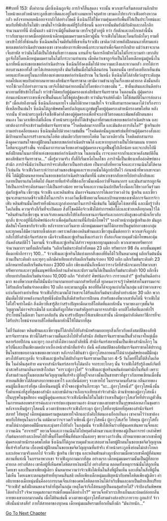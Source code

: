 ##บทที่ 153: ตั้งคำถาม
เมื่อซิ่งเฉินถูกจับ ภารกิจก็สิ้นสุดลง
จากนั้น พวกเขาจึงเริ่มสอบสวนอีกฝ่าย ใบหน้าของหัวหน้าตระกูลซิ่งขาวซีดและอยู่ในห้วงลมหายใจสุดท้าย เขามองไปทางจ้าวเฟิงอย่างหวาดกลัว
หลังจากหลบหนีออกจากถ้ำได้อย่างโชคดี ซิ่งเฉินก็ได้ใช้ความคุ้นเคยกับพื้นที่ให้เป็นประโยชน์และพบกับที่พักลับในไม่ช้า เขามั่นใจว่ามีเพียงแค่ที่รู้ถึงที่ซ่อนนี้ นอกจากนั้นมันยังมีกับดักและกลไกอีกจำนวนมากที่นี่ ดังนั้นแล้ว แม้ว่าจะมีผู้อื่นติดตาม เขาก็จะรู้ตัวอยู่ดี
ทว่า กับดักและกลไกเหล่านี้นั้นราวกับธาตุอากาศเมื่ออยู่ต่อหน้าเด็กหนุ่มผมครามตาเดียวผู้นั้น จ้าวเฟิงไม่ได้แตะโดนกับดักใดๆ ยามที่เขาเข้าไปยังที่ซ่อนลับ ซิ่งเฉินพลันโจมตีทันทีที่เขาเห็นจ้าวเฟิง เขาคิดว่าด้วยพลังฝึกตนนภาที่สามแห่งขอบเขตก่อกำเนิดปราณของเขา เขาคงต้องการเพียงหนึ่งกระบวนท่าเพื่อจัดการอีกฝ่าย แม้ว่าเขาจะบาดเจ็บสาหัส
ทว่ามันไม่ได้เป็นไปเช่นที่เขาวางแผน แทนที่จะจัดการอีกฝ่ายได้ในไม่กี่กระบวนท่า เขากลับถูกจับได้โดยเด็กหนุ่มผมครามในไม่กี่กระบวนท่าแทน
เมื่อคิดว่าเขาถูกจับเป็นได้โดยเด็กหนุ่มผู้หนึ่งในนภาที่หนึ่งแห่งขอบเขตก่อกำเนิดปราณ ซิ่งเฉินก็ยังคงเต็มไปด้วยความตะลึงและหวาดกลัว ภายใต้การสอบสวนของทั้งสี่ เขาได้เอ่ยตอบทุกสิ่ง
มันเริ่มขึ้นเมื่อไม่กี่เดือนก่อน
ในตอนนั้น เขายังคงเยือกเย็นเช่นเคยและยังคงอยู่ในนภาที่สองแห่งขอบเขตก่อกำเนิดปราณ
ในวันหนึ่ง ซิ่งเฉินได้ไล่ล่าสัตว์อสูรระดับสุดยอดไปและพบกับค่ายกลมายาของลัทธิมารจันทราชาด
เขามีความชำนาญในเรื่องของค่ายกล ดังนั้นหลังจากใช้เวลาไปอย่างยาวนาน เขาจึงได้ผ่านค่ายกลนั้นไปโดยช่องว่างของมัน
“... ข้าตื่นเต้นและยินดีอย่างมากยามที่ข้าเข้าไปในถ้ำ ทว่าข้าได้พบกับผู้คุ้มครองแห่งลัทธิมารจันทราชาด ในตอนนั้น ผู้คุ้มครองอ่อนแอนักเพราะเขาเพิ่งจะฟื้นตื่นและไม่ใช่คู่ต่อสู้ของข้า ทว่ามันเจ้าเล่ห์ยิ่งนัก ได้ใช้สมบัติในการล่อลวงข้า”
เมื่อเอ่ยถึงยามนี้ ซิ่งเฉินก็ถอนหายใจ เต็มไปด้วยความเสียใจ
จ้าวเฟิงสามารถคาดเดาได้ว่าเรื่องราวที่เหลือเป็นเช่นไร
ซิ่งเฉินได้ถูกพิษศพโดยบังเอิญและถูกข่มขู่โดยผู้คุ้มครองตำหนักรองศพโลหิต
หลังจากนั้น หัวหน้าตระกูลซิ่งจึงเชื่อฟังคำสั่งของผู้คุ้มครองเพื่อที่จะเอาชีวิตรอดและเพิ่มพลังฝึกตนของตนเอง
ในเวลาเพียงไม่กี่เดือน หัวหน้าตระกูลซิ่งก็ได้เข้าสู่นภาที่สามแห่งขอบเขตก่อกำเนิดปราณ และเขาต้องการที่จะเข้าร่วมลัทธิมารจันทราชาด
“โรคติดต่อมาจากที่ใด และมันต้องการอันใด?” ซู่เหรินเอ่ยถามอย่างเคลือบแคลง
ซิ่งเฉินเต็มไปด้วยความข่มขื่น
“โรคติดต่อนั้นถูกแพร่เช่นที่ท่านผู้คุ้มครองสั่งและมีเป้าหมายในการสร้างยาแก่นโลหิต เช่นเดียวกับยาหยกโลหิต ในเวลาเดียวกัน โรคติดต่อสามารถดึงดูดความสนใจของผู้ฝึกตนในขอบเขตก่อกำเนิดปราณได้ และหากทุกอย่างเป็นไปตามแผน ยาหยกโลหิตจะถูกสร้างขึ้น จากนั้นอาการบาดเจ็บของท่านผู้คุ้มครองจะถูกฟื้นฟูไปเล็กน้อย และจะกลับไปมีพลังฝึกตนในนภาที่ห้าแห่งขอบเขตก่อกำเนิดปราณ ในตอนนั้น เราจะออกจากถ้ำและหาคลังสมบัติอื่นของลัทธิมารจันทราชาด...”
เมื่อรู้ความจริง ทั้งสี่ก็เริ่มเหงื่อไหลโชก ภารกิจนี้เป็นเพียงเหยื่อล่อศิษย์ของสำนัก ภารกิจนี้นับว่าเป็นภารกิจระดับสี่ดาวเป็นอย่างน้อย เป็นบางสิ่งที่หยวนจื่อและกวานเฉินไม่ได้คาดไว้เช่นกัน
จ้าวเฟิงวิเคราะห์ว่าบางส่วนของข้อมูลและรายงานนั้นได้ถูกปกปิดไว้
ก่อนหน้าที่พวกเขาจะมาที่นี่ ได้มีผู้ฝึกตนหลายคนในขอบเขตก่อกำเนิดปราณที่มาที่นี่ แต่พวกเขากลับหายไปอย่างลึกลับและกลายเป็นยาแก่นโลหิตไป
อันตรายที่แท้จริงที่ข้องเกี่ยวนั้นเหนือกว่าที่จินตนาการ และมันสามารถถูกจัดให้เป็นภารกิจระดับสามดาวได้เป็นอย่างน้อย
หยวนจื่อและกวานเฉินปกปิดเรื่องนี้และใช้หวงอวิ๋นร่วมกลุ่มกับซู่เหริน เซี่ยวซุน จ้าวเฟิง และหลินฟ่าน
มันอาจจินตนาการได้เลยว่าหวงอิว๋น ซู่เหริน และเซี่ยวซุนจะสามารถกดขี่จ้าวเฟิงได้ในภารกิจ หวงอวิ๋นเชื่อฟังหยวนจื่อและเป้าหมายของเขาคือการจัดการจ้าวเฟิง หลินฟ่านนั้นโชคร้ายยิ่งนักและถูกส่งออกมาในภารกิจนี้เช่นกัน
ไม่มีผู้ใดโง่เขลาที่นี่ และเมื่อรู้ว่าสิ่งใดเกิดขึ้น ความจริงก็เริ่มที่จะเปิดเผย
สิ่งที่โชคดีคือจ้าวเฟิงได้ทำการพลิกโต๊ะและช่วยเหลือทุกคนไว้ได้
“หลินฟ่านกับเซี่ยวซุน พวกเจ้าสองคนกลับไปยังเทือกเขานภาจันทร์และบอกระดับสูงของสำนักเกี่ยวกับทุกสิ่ง ข้าจะอยู่ที่นี่กับศิษย์น้องจ้าวเพื่อคุ้มกันสถานที่นี้กับนักโทษไว้” รองหัวหน้ากลุ่มซู่เหรินเอ่ย
มันถูกตัดสินใจโดยเขากับจ้าวเฟิง
หลังจากหวงอวิ๋นตาย เด็กหนุ่มผมครามก็ได้กลายเป็นศูนย์กลางของกลุ่ม และทุกคนได้มีความซาบซึ้งต่อเขา เพราะพลังของหลินฟ่านและเซี่ยวซุนนั้นด้อยกว่า พวกเขาจึงถูกส่งกลับไปยังสำนักจันทร์สลาย เมื่อจ้าวเฟิงและซู่เหรินแข็งแกร่งกว่า ทั้งสองจึงควบคุมตัวนักโทษและคุ้มกันคลังสมบัติไว้
ในยามนี้ จ้าวเฟิงและซู่เหรินได้สำรวจทุกซอกทุกมุมของถ้ำ พวกเขาพบทรัพยากรจำนวนมากรวมทั้งผลึกเริ่มต้น
“ผลึกเริ่มต้นระดับต่ำทั้งหมด 23 ผลึก ทรัพยากร 98 อัน ดาบชั้นมนุษย์ที่แตกหักอีกราวๆ 100...”
จ้าวเฟิงและซู่เหรินได้แบ่งแยกสิ่งของที่ยึดได้ไว้เป็นหมวดหมู่
ผลึกเริ่มต้นนั้นล้วนเป็นระดับต่ำ และทุกๆ ผลึกมีค่าเทียบเท่ากับผลึกเริ่มต้นจำลอง 100 ผลึก
ผลึกเริ่มต้นระดับต่ำ 23 ผลึกหมายถึงผลึกเริ่มต้นจำลอง 2300 ผลึก เพียงแค่นั้นก็เหนือกว่ารางวัลที่สำนักจะมอบให้พวกเขา
ทรัพยากรและอาวุธชั้นมนุษย์ที่เหลือล้วนล้ำค่าและนับรวมกันได้เป็นผลึกเริ่มต้นระดับต่ำ 100 ผลึกซึ่งเทียบเท่ากับผลึกเริ่มต้นจำลอง 10,000 ผลึก
“ฮ่าฮ่าฮ่า! ศิษย์น้องจ้าว เรารวยแล้ว!”
ซู่เหรินยินดีอย่างมาก
ของที่พวกเขายึดได้นั้นนับว่ามากมายอย่างมากสำหรับทั้งสี่ ทุกคนควรจะรู้ว่าศิษย์สายในธรรมดาจะได้รับผลึกเริ่มต้นจำลองเพียง 10 ผลึก และตามกฎนั้น ของที่ยึดได้จะถูกแบ่งกันในกลุ่ม
แม้ว่าพวกเขาจะแบ่งกันอย่างเท่าเทียม จ้าวเฟิงก็ประมาณได้ว่าเขาจะได้รับผลึกเริ่มต้นระดับต่ำอย่างน้อย 30 ผลึก พวกมันเต็มไปด้วยพลังงานบริสุทธิ์ซึ่งนับเป็นสิ่งดีสำหรับการฝึกตน
สำหรับของที่พวกเขายึดได้นี้ จ้าวเฟิงไม่ได้ใส่ใจเท่าใดนัก สิ่งเดียวที่เขารู้สึกว่าสร้างปัญหาคือดาบสีโลหิตที่แตกหักนั้น
ราคาของอาวุธชั้นจิตวิญญาณไม่อาจประเมินได้ และมันยังถูกให้ความสำคัญอย่างมากจากสำนัก
ดาบสีโลหิตที่แตกหักไร้ประโยชน์ในมือเขา ในทางกลับกัน มันจะสร้างปัญหาให้เขาเพียงเท่านั้น
เด็กหนุ่มกำลังคิดหาวิธีการที่จะได้รับประโยชน์จากดาบสีโลหิตที่แตกหักนี้ให้ได้มากที่สุด

ไม่กี่วันต่อมา หลินฟ่านและเซี่ยวซุนก็ได้กลับไปยังสำนักพร้อมบอกทุกสิ่งเกี่ยวกับคลังสมบัติของลัทธิมารจันทราชาด
ข่าวนี้ได้สร้างความตื่นตะลึงไปทั่วทั้งสำนัก
ลัทธิมารจันทราชาดเป็นขั้วอำนาจใหญ่เมื่อหลายร้อยปีก่อน และทุกๆ กองกำลังได้หวาดกลัวลัทธินี้ สำนักจันทร์สลายนั้นเป็นเพียงสำนักเล็กๆ ในทวีปนี้และเป็นเพียงมดปลวกเบื้องหน้าสำนักที่แท้จริง
บัดนี้ คลังสมบัติของลัทธิมารจันทราชาดได้ปรากฏขึ้นในชายขอบอาณาเขตของพวกเขา หลังจากได้ยินข่าว ผู้อาวุโสหลายคนก็ได้นำกลุ่มศิษย์ยอดฝีมือมุ่งตรงไปยังตระกูลซิ่ง
จ้าวเฟิงและซู่เหรินได้เฝ้าถ้ำมารจันทราชาดเป็นเวลา 4-5 วันโดยที่ไม่ได้สิ่งใดเกิดขึ้น ในค่ำคืนสุดท้าย คนจากสำนักจันทร์สลายจึงได้มาถึง
จากระยะไกลๆ นั้น จ้าวเฟิงได้รับรู้ถึงพลังจิตที่น่าสะพรึงสามกลิ่นอายเข้าใกล้มา
“คารวะผู้อาวุโส!”
จ้าวเฟิงและซู่เหรินพลันค้อมคำนับในทันที เพราะทั้งสามล้วนอยู่ในขอบเขตจิตวิญญาณที่แท้จริง
ผู้ที่อยู่ใจกลางนั้นเป็นชายชราที่ดูราวกับเทพเซียนเมื่อชั้นสายลมสีเขียวได้ล้อมรอบกายของเขาไว้ และบัดนี้ค่อยๆ จางหายไป
ในบรรดาคนทั้งสาม กลิ่นอายของคนผู้นี้แข็งแกร่งที่สุด
เมื่อเห็นคนผู้นี้ หัวใจของซู่เหรินก็กระตุก
“ผะ...ผู้อาวุโสหนึ่ง!”
ผู้อาวุโสหนึ่งนั้นรั้งตำแหน่งที่สูงที่สุดของสำนัก และเขามีอำนาจเกือบจะเทียบเท่าจ้าวสำนัก
ด้านซ้ายของผู้อาวุโสหนึ่งเป็นบุรุษในชุดสีทอง คนผู้นี้ดูคุ้นเคยและจ้าวเฟิงนึกขึ้นได้ในไม่ช้าว่าเขาเป็นผู้อาวุโสเสวี่ยที่ปรากฏตัวขึ้นในการทดสอบพรสวรรค์และอาจารย์ของซุนหยวนเฮา
ด้านขวาของชายชราเป็นบุรุษหล่อเหลาในชุดขาว หลังจากเห็นผู้อาวุโสคนนี้ ดวงตาซ้ายของจ้าวเฟิงก็กระตุก
ผู้อาวุโสที่อายุน้อยที่สุดของสำนักจันทร์สลาย!
ไฮ่หยุน!
เด็กหนุ่มผมครามสูดลมหายใจลึกและบังคับให้ตนเองเยือกเย็นลง เขาคาดไว้ว่าเขาต้องพบกับไฮ่หยุนในบางวัน แต่มิคาดว่าจะรวดเร็วเพียงนี้
ผู้อาวุโสหนึ่ง ผู้อาวุโสเสวี่ย ไฮ่หยุน
ผู้อาวุโสทั้งสามได้นำกลุ่มยอดฝีมือมาและมุ่งตรงไปยังถ้ำ ในกลุ่มนั้น จ้าวเฟิงได้เห็นร่างที่คุ้นเคยเช่นหยวนจื่อและกวานเฉิน
“อาจารย์!”
หยวนจื่อและกวานเฉินได้ไปหยุดยังด้านขวาและซ้ายของผู้เป็นอาจารย์
เหล่าศิษย์เริ่มค้นหาอย่างละเอียดไปทั่วพื้นที่โดยที่พื้นที่ค้นหานั้นค่อยๆ ขยายวงกว้างขึ้น
เป้าหมายของพวกเขาคือผู้คุ้มครองตำหนักรองศพโลหิต
ซิ่งเฉินก็ได้ถูกควบคุมตัวและสอบสวนโดยผู้ฝึกตนในขอบเขตจิตวิญญาณที่แท้จริงทั้งสาม เบื้องหน้าผู้ฝึกตนในขอบเขตจิตวิญญาณที่แท้จริง หัวหน้าตระกูลซิ่งย่อมไม่กล้าโกหกและเอ่ยความจริงออกไป
จ้าวเฟิง ซู่เหริน เซี่ยวซุน และหลินฟ่านต่างถูกซักถามเมื่อพวกเขาคือผู้ที่ค้นพบสถานที่แห่งนี้
ในบรรดาพวกเขา จ้าวเฟิงถูกถามมากที่สุด
อย่างแรก เด็กหนุ่มผมครามนั้นเป็นผู้ที่สลายค่ายกล อย่างที่สอง เขาคือผู้ที่เห็นศพโลหิตลายเงินหนีไป อย่างที่สาม ตลอดทั้งเหตุการณ์นั้นได้ถูกเห็นโดยเขา และเป็นเขาเพียงผู้เดียว
นั่นหมายความว่าจ้าวเฟิงได้เห็นในสิ่งที่ผู้อื่นเห็น และเห็นในสิ่งที่ผู้อื่นไม่เห็น โดยเฉพาะตอนสุดท้ายที่ทุกคนสิ้นสติ เหลือเพียงเด็กหนุ่มเผชิญหน้ากับศพโลหิตเพียงผู้เดียว
คำอธิบายของเด็กหนุ่มนั้นคืออาการบาดเจ็บเก่าของศพโลหิตลายเงินได้กำเริบขึ้นและตกเป็นฝ่ายเสียเปรียบ
“จ้าวเฟิง! พลังฝึกตนของเจ้าต่ำที่สุดในกลุ่ม เหตุใดเจ้าจึงได้ทนอยู่เป็นคนสุดท้ายได้? เจ้าป้องกันพิษศพได้อย่างไร? เจ้าควบคุมสถานการณ์ทั้งหมดได้อย่างไร?”
หยวนจื่อหัวเราะเสียงเย็นและปลดปล่อยกลิ่นอายของเขาออกมากดดัน
เมื่อได้ยินเช่นนี้ ดวงตาของผู้อาวุโสทั้งสามต่างส่องประกายวาบ
ถูกแล้ว! จ้าวเฟิงนั้นน่าสงสัย!
ภายใต้สายตาของทุกคน เด็กหนุ่มผมสีครามเยือกเย็นยิ่งนัก
“มันง่ายนัก...”



[Go To Next Chapter]( ./154.md)
